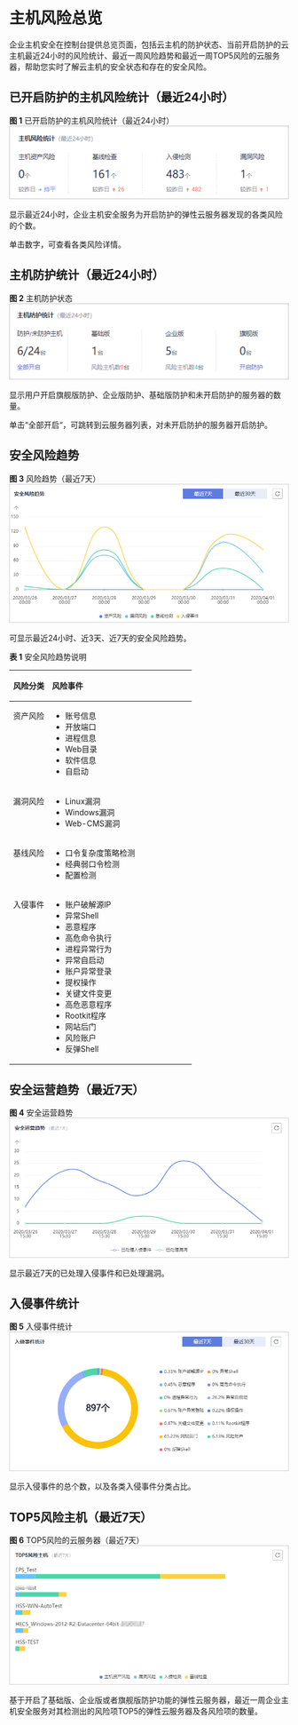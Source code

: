 # 主机风险总览<a name="hss_01_0048"></a>

企业主机安全在控制台提供总览页面，包括云主机的防护状态、当前开启防护的云主机最近24小时的风险统计、最近一周风险趋势和最近一周TOP5风险的云服务器，帮助您实时了解云主机的安全状态和存在的安全风险。

## 已开启防护的主机风险统计（最近24小时）<a name="section16331151653114"></a>

**图 1**  已开启防护的主机风险统计（最近24小时）<a name="fig1039820121859"></a>  
![](figures/已开启防护的主机风险统计（最近24小时）.png "已开启防护的主机风险统计（最近24小时）")

显示最近24小时，企业主机安全服务为开启防护的弹性云服务器发现的各类风险的个数。

单击数字，可查看各类风险详情。

## 主机防护统计（最近24小时）<a name="section399119612310"></a>

**图 2**  主机防护状态<a name="fig10527140750"></a>  
![](figures/主机防护状态.png "主机防护状态")

显示用户开启旗舰版防护、企业版防护、基础版防护和未开启防护的服务器的数量。

单击“全部开启“，可跳转到云服务器列表，对未开启防护的服务器开启防护。

## 安全风险趋势<a name="section13575181911319"></a>

**图 3**  风险趋势（最近7天）<a name="fig780715366617"></a>  
![](figures/风险趋势（最近7天）.png "风险趋势（最近7天）")

可显示最近24小时、近3天、近7天的安全风险趋势。

**表 1**  安全风险趋势说明

<a name="table88691587216"></a>
<table><thead align="left"><tr id="row1786913581726"><th class="cellrowborder" valign="top" width="21.27%" id="mcps1.2.3.1.1"><p id="p18869858429"><a name="p18869858429"></a><a name="p18869858429"></a>风险分类</p>
</th>
<th class="cellrowborder" valign="top" width="78.73%" id="mcps1.2.3.1.2"><p id="p8869155812210"><a name="p8869155812210"></a><a name="p8869155812210"></a>风险事件</p>
</th>
</tr>
</thead>
<tbody><tr id="row108696581228"><td class="cellrowborder" valign="top" width="21.27%" headers="mcps1.2.3.1.1 "><p id="p8869155811217"><a name="p8869155811217"></a><a name="p8869155811217"></a>资产风险</p>
</td>
<td class="cellrowborder" valign="top" width="78.73%" headers="mcps1.2.3.1.2 "><a name="ul145214101249"></a><a name="ul145214101249"></a><ul id="ul145214101249"><li>账号信息</li><li>开放端口</li><li>进程信息</li><li>Web目录</li><li>软件信息</li><li>自启动</li></ul>
</td>
</tr>
<tr id="row158697585216"><td class="cellrowborder" valign="top" width="21.27%" headers="mcps1.2.3.1.1 "><p id="p78693583218"><a name="p78693583218"></a><a name="p78693583218"></a>漏洞风险</p>
</td>
<td class="cellrowborder" valign="top" width="78.73%" headers="mcps1.2.3.1.2 "><a name="ul1065710255415"></a><a name="ul1065710255415"></a><ul id="ul1065710255415"><li>Linux漏洞</li><li>Windows漏洞</li><li>Web-CMS漏洞</li></ul>
</td>
</tr>
<tr id="row9869058123"><td class="cellrowborder" valign="top" width="21.27%" headers="mcps1.2.3.1.1 "><p id="p198701581727"><a name="p198701581727"></a><a name="p198701581727"></a>基线风险</p>
</td>
<td class="cellrowborder" valign="top" width="78.73%" headers="mcps1.2.3.1.2 "><a name="ul1277515303412"></a><a name="ul1277515303412"></a><ul id="ul1277515303412"><li>口令复杂度策略检测</li><li>经典弱口令检测</li><li>配置检测</li></ul>
</td>
</tr>
<tr id="row5203291439"><td class="cellrowborder" valign="top" width="21.27%" headers="mcps1.2.3.1.1 "><p id="p5216291737"><a name="p5216291737"></a><a name="p5216291737"></a>入侵事件</p>
</td>
<td class="cellrowborder" valign="top" width="78.73%" headers="mcps1.2.3.1.2 "><a name="ul148791338848"></a><a name="ul148791338848"></a><ul id="ul148791338848"><li>账户破解源IP</li><li>异常Shell</li><li>恶意程序</li><li>高危命令执行</li><li>进程异常行为</li><li>异常自启动</li><li>账户异常登录</li><li>提权操作</li><li>关键文件变更</li><li>高危恶意程序</li><li>Rootkit程序</li><li>网站后门</li><li>风险账户</li><li>反弹Shell</li></ul>
</td>
</tr>
</tbody>
</table>

## 安全运营趋势（最近7天）<a name="section118417312713"></a>

**图 4**  安全运营趋势<a name="fig66881497810"></a>  
![](figures/安全运营趋势.png "安全运营趋势")

显示最近7天的已处理入侵事件和已处理漏洞。

## 入侵事件统计<a name="section113691761998"></a>

**图 5**  入侵事件统计<a name="fig1598618281497"></a>  
![](figures/入侵事件统计.png "入侵事件统计")

显示入侵事件的总个数，以及各类入侵事件分类占比。

## TOP5风险主机（最近7天）<a name="s672c78eefc9e4dcf81cba3bb8624aa41"></a>

**图 6**  TOP5风险的云服务器（最近7天）<a name="fig3254858363"></a>  
![](figures/TOP5风险的云服务器（最近7天）.png "TOP5风险的云服务器（最近7天）")

基于开启了基础版、企业版或者旗舰版防护功能的弹性云服务器，最近一周企业主机安全服务对其检测出的风险项TOP5的弹性云服务器及各风险项的数量。

